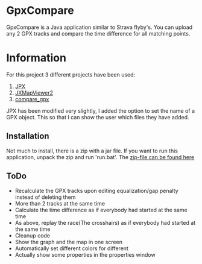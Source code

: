 # GpxCompare
GpxCompare is a Java application similar to Strava flyby's. You can upload any 2 GPX tracks and compare the time difference for all matching points.

# Information
For this project 3 different projects have been used:
1. [JPX](https://github.com/jenetics/jpx)
2. [JXMapViewer2](https://github.com/msteiger/jxmapviewer2)
3. [compare_gpx](https://github.com/jonblack/cmpgpx)

JPX has been modified very slightly, I added the option to set the name of a GPX object. This so that I can show the user which files they have added.

## Installation
Not much to install, there is a zip with a jar file. If you want to run this application, unpack the zip and run 'run.bat'. The [zip-file can be found here](GPSCompare.rar)

## ToDo
* Recalculate the GPX tracks upon editing equalization/gap penalty instead of deleting them
* More than 2 tracks at the same time
* Calculate the time difference as if everybody had started at the same time
* As above, replay the race(The crosshairs) as if everybody had started at the same time
* Cleanup code
* Show the graph and the map in one screen
* Automatically set different colors for different
* Actually show some properties in the properties window
